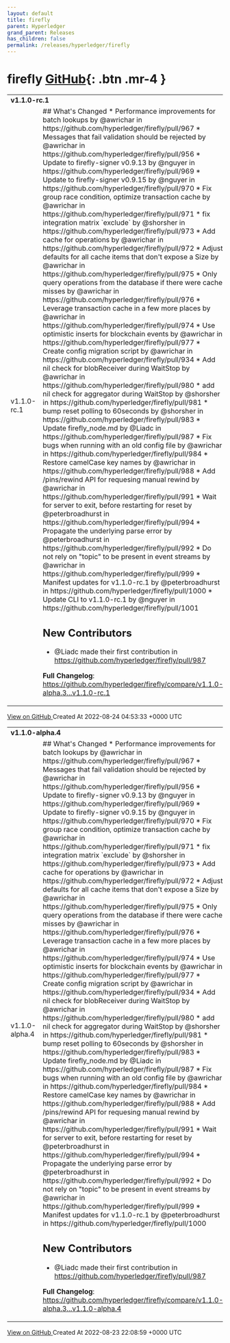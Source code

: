 ```yaml
---
layout: default
title: firefly
parent: Hyperledger
grand_parent: Releases
has_children: false
permalink: /releases/hyperledger/firefly
---
```


# firefly <span class="fs-3 right-align">[GitHub](https://github.com/hyperledger/firefly){: .btn .mr-4 }</span>


<div>
    <table>
        <tr>
            <td colspan="2">
                <b>
                    v1.1.0-rc.1
                </b>
            </td>
        </tr>
        <tr>
            <td>
                <span class="chip">
                    v1.1.0-rc.1
                </span>
            </td>
            <td>
                ## What's Changed
* Performance improvements for batch lookups by @awrichar in https://github.com/hyperledger/firefly/pull/967
* Messages that fail validation should be rejected by @awrichar in https://github.com/hyperledger/firefly/pull/956
* Update to firefly-signer v0.9.13 by @nguyer in https://github.com/hyperledger/firefly/pull/969
* Update to firefly-signer v0.9.15 by @nguyer in https://github.com/hyperledger/firefly/pull/970
* Fix group race condition, optimize transaction cache by @awrichar in https://github.com/hyperledger/firefly/pull/971
* fix integration matrix `exclude` by @shorsher in https://github.com/hyperledger/firefly/pull/973
* Add cache for operations by @awrichar in https://github.com/hyperledger/firefly/pull/972
* Adjust defaults for all cache items that don't expose a Size by @awrichar in https://github.com/hyperledger/firefly/pull/975
* Only query operations from the database if there were cache misses by @awrichar in https://github.com/hyperledger/firefly/pull/976
* Leverage transaction cache in a few more places by @awrichar in https://github.com/hyperledger/firefly/pull/974
* Use optimistic inserts for blockchain events by @awrichar in https://github.com/hyperledger/firefly/pull/977
* Create config migration script by @awrichar in https://github.com/hyperledger/firefly/pull/934
* Add nil check for blobReceiver during WaitStop by @awrichar in https://github.com/hyperledger/firefly/pull/980
* add nil check for aggregator during WaitStop by @shorsher in https://github.com/hyperledger/firefly/pull/981
* bump reset polling to 60seconds by @shorsher in https://github.com/hyperledger/firefly/pull/983
* Update firefly_node.md by @Liadc in https://github.com/hyperledger/firefly/pull/987
* Fix bugs when running with an old config file by @awrichar in https://github.com/hyperledger/firefly/pull/984
* Restore camelCase key names by @awrichar in https://github.com/hyperledger/firefly/pull/988
* Add /pins/rewind API for requesing manual rewind by @awrichar in https://github.com/hyperledger/firefly/pull/991
* Wait for server to exit, before restarting for reset by @peterbroadhurst in https://github.com/hyperledger/firefly/pull/994
* Propagate the underlying parse error by @peterbroadhurst in https://github.com/hyperledger/firefly/pull/992
* Do not rely on "topic" to be present in event streams by @awrichar in https://github.com/hyperledger/firefly/pull/999
* Manifest updates for v1.1.0-rc.1 by @peterbroadhurst in https://github.com/hyperledger/firefly/pull/1000
* Update CLI to v1.1.0-rc.1 by @nguyer in https://github.com/hyperledger/firefly/pull/1001

## New Contributors
* @Liadc made their first contribution in https://github.com/hyperledger/firefly/pull/987

**Full Changelog**: https://github.com/hyperledger/firefly/compare/v1.1.0-alpha.3...v1.1.0-rc.1
            </td>
        </tr>
    </table>
    <a href="https://github.com/hyperledger/firefly/releases/tag/v1.1.0-rc.1" class=".btn">
        View on GitHub
    </a>
    <span class="right-align">
        Created At 2022-08-24 04:53:33 +0000 UTC
    </span>
</div>

<div>
    <table>
        <tr>
            <td colspan="2">
                <b>
                    v1.1.0-alpha.4
                </b>
            </td>
        </tr>
        <tr>
            <td>
                <span class="chip">
                    v1.1.0-alpha.4
                </span>
            </td>
            <td>
                ## What's Changed
* Performance improvements for batch lookups by @awrichar in https://github.com/hyperledger/firefly/pull/967
* Messages that fail validation should be rejected by @awrichar in https://github.com/hyperledger/firefly/pull/956
* Update to firefly-signer v0.9.13 by @nguyer in https://github.com/hyperledger/firefly/pull/969
* Update to firefly-signer v0.9.15 by @nguyer in https://github.com/hyperledger/firefly/pull/970
* Fix group race condition, optimize transaction cache by @awrichar in https://github.com/hyperledger/firefly/pull/971
* fix integration matrix `exclude` by @shorsher in https://github.com/hyperledger/firefly/pull/973
* Add cache for operations by @awrichar in https://github.com/hyperledger/firefly/pull/972
* Adjust defaults for all cache items that don't expose a Size by @awrichar in https://github.com/hyperledger/firefly/pull/975
* Only query operations from the database if there were cache misses by @awrichar in https://github.com/hyperledger/firefly/pull/976
* Leverage transaction cache in a few more places by @awrichar in https://github.com/hyperledger/firefly/pull/974
* Use optimistic inserts for blockchain events by @awrichar in https://github.com/hyperledger/firefly/pull/977
* Create config migration script by @awrichar in https://github.com/hyperledger/firefly/pull/934
* Add nil check for blobReceiver during WaitStop by @awrichar in https://github.com/hyperledger/firefly/pull/980
* add nil check for aggregator during WaitStop by @shorsher in https://github.com/hyperledger/firefly/pull/981
* bump reset polling to 60seconds by @shorsher in https://github.com/hyperledger/firefly/pull/983
* Update firefly_node.md by @Liadc in https://github.com/hyperledger/firefly/pull/987
* Fix bugs when running with an old config file by @awrichar in https://github.com/hyperledger/firefly/pull/984
* Restore camelCase key names by @awrichar in https://github.com/hyperledger/firefly/pull/988
* Add /pins/rewind API for requesing manual rewind by @awrichar in https://github.com/hyperledger/firefly/pull/991
* Wait for server to exit, before restarting for reset by @peterbroadhurst in https://github.com/hyperledger/firefly/pull/994
* Propagate the underlying parse error by @peterbroadhurst in https://github.com/hyperledger/firefly/pull/992
* Do not rely on "topic" to be present in event streams by @awrichar in https://github.com/hyperledger/firefly/pull/999
* Manifest updates for v1.1.0-rc.1 by @peterbroadhurst in https://github.com/hyperledger/firefly/pull/1000

## New Contributors
* @Liadc made their first contribution in https://github.com/hyperledger/firefly/pull/987

**Full Changelog**: https://github.com/hyperledger/firefly/compare/v1.1.0-alpha.3...v1.1.0-alpha.4
            </td>
        </tr>
    </table>
    <a href="https://github.com/hyperledger/firefly/releases/tag/v1.1.0-alpha.4" class=".btn">
        View on GitHub
    </a>
    <span class="right-align">
        Created At 2022-08-23 22:08:59 +0000 UTC
    </span>
</div>

